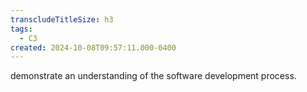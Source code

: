 ```yaml
---
transcludeTitleSize: h3
tags:
  - C3
created: 2024-10-08T09:57:11.000-0400
---
```

demonstrate an understanding of the software development process.